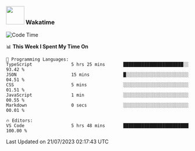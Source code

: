 ### <img src="https://media.giphy.com/media/VgCDAzcKvsR6OM0uWg/giphy.gif" width="50"> Wakatime

  <!--START_SECTION:waka-->
![Code Time](http://img.shields.io/badge/Code%20Time-1%2C425%20hrs%202%20mins-blue)

📊 **This Week I Spent My Time On** 

```text
💬 Programming Languages: 
TypeScript               5 hrs 25 mins       ███████████████████████░░   93.42 % 
JSON                     15 mins             █░░░░░░░░░░░░░░░░░░░░░░░░   04.51 % 
CSS                      5 mins              ░░░░░░░░░░░░░░░░░░░░░░░░░   01.51 % 
JavaScript               1 min               ░░░░░░░░░░░░░░░░░░░░░░░░░   00.55 % 
Markdown                 0 secs              ░░░░░░░░░░░░░░░░░░░░░░░░░   00.01 % 

🔥 Editors: 
VS Code                  5 hrs 48 mins       █████████████████████████   100.00 % 
```


 Last Updated on 21/07/2023 02:17:43 UTC
<!--END_SECTION:waka-->
